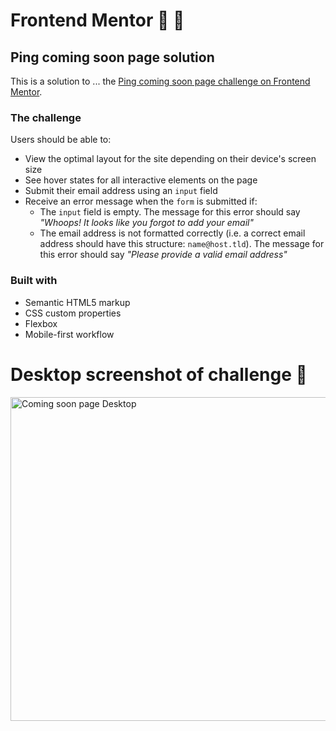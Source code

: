 # Frontend Mentor 💚 💙
## Ping coming soon page solution

This is a solution to ... the [Ping coming soon page challenge on Frontend Mentor](https://www.frontendmentor.io/challenges/ping-single-column-coming-soon-page-5cadd051fec04111f7b848da).

### The challenge

Users should be able to:

- View the optimal layout for the site depending on their device's screen size
- See hover states for all interactive elements on the page
- Submit their email address using an `input` field
- Receive an error message when the `form` is submitted if:
	- The `input` field is empty. The message for this error should say *"Whoops! It looks like you forgot to add your email"*
	- The email address is not formatted correctly (i.e. a correct email address should have this structure: `name@host.tld`). The message for this error should say *"Please provide a valid email address"*

### Built with

- Semantic HTML5 markup
- CSS custom properties
- Flexbox
- Mobile-first workflow


# Desktop screenshot of challenge 💪

<img width="518" alt="Coming soon page Desktop" src="https://github.com/chrisgibbo/Coming_soon_page/assets/125750905/9b05967c-16e6-42ff-83b7-04510da2bb06">

